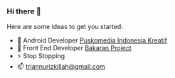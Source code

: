 ### Hi there 👋

<!--
**triandamai/triandamai** is a ✨ _special_ ✨ repository because its `README.md` (this file) appears on your GitHub profile.
-->
Here are some ideas to get you started:

- 🔭  Android Developer [Puskomedia Indonesia Kreatif](https://www.puskomedia.id/)
- 🌱  Front End Developer [Bakaran Project](https://bakaranproject.com/)
- ⚡  Stop Stopping
- 📫  triannurizkillah@gmail.com

